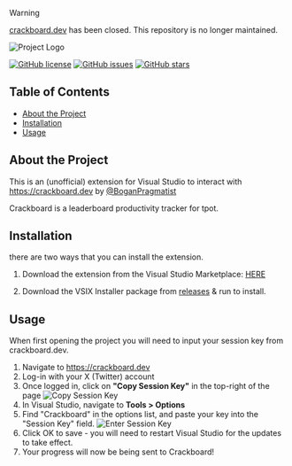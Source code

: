 > [!WARNING]  
> [crackboard.dev](https://crackboard.dev) has been closed. This repository is no longer maintained.

![Project Logo](https://i.imgur.com/amzG3uY.png)

[![GitHub license](https://img.shields.io/github/license/danexrc/Crackboard-VS)](https://github.com/danexrc/Crackboard-VS/blob/main/LICENSE)
[![GitHub issues](https://img.shields.io/github/issues/danexrc/Crackboard-VS)](https://github.com/danexrc/Crackboard-VS/issues)
[![GitHub stars](https://img.shields.io/github/stars/danexrc/Crackboard-VS)](https://github.com/danexrc/Crackboard-VS/stargazers)

## Table of Contents

- [About the Project](#about-the-project)
- [Installation](#installation)
- [Usage](#usage)

## About the Project

This is an (unofficial) extension for Visual Studio to interact with https://crackboard.dev by [@BoganPragmatist](https://x.com/BoganPragmatist)

Crackboard is a leaderboard productivity tracker for tpot.

## Installation

there are two ways that you can install the extension.

1. Download the extension from the Visual Studio Marketplace: [HERE](https://marketplace.visualstudio.com/items?itemName=danexrc.Crackboard-VS#usage)

2. Download the VSIX Installer package from [releases](https://github.com/danexrc/Crackboard-VS/releases) & run to install.

## Usage

When first opening the project you will need to input your session key from crackboard.dev.

1. Navigate to https://crackboard.dev
2. Log-in with your X (Twitter) account
3. Once logged in, click on **"Copy Session Key"** in the top-right of the page
![Copy Session Key](https://i.imgur.com/A5bcGQo.png)
4. In Visual Studio, navigate to **Tools > Options**
5. Find "Crackboard" in the options list, and paste your key into the "Session Key" field.
![Enter Session Key](https://i.imgur.com/jhCcYfH.png)
6. Click OK to save - you will need to restart Visual Studio for the updates to take effect.
7. Your progress will now be being sent to Crackboard!

